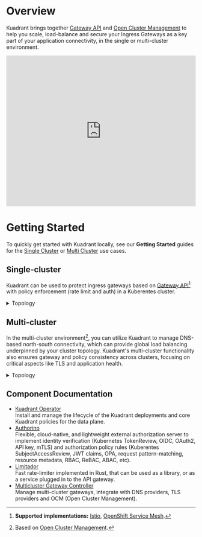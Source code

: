 # Overview

Kuadrant brings together [Gateway API](https://gateway-api.sigs.k8s.io/) and [Open Cluster Management](https://open-cluster-management.io/) to help you scale, load-balance and secure your Ingress Gateways as a key part of your application connectivity, in the single or multi-cluster environment.

<iframe width="100%" height="400" src="https://www.youtube.com/embed/TyhpIQXiPUo" title="YouTube video player" frameborder="0" allow="accelerometer; autoplay; clipboard-write; encrypted-media; gyroscope; picture-in-picture; web-share" allowfullscreen></iframe>

# Getting Started
To quickly get started with Kuadrant locally, see our **Getting Started** guides for the [Single Cluster](getting-started-single-cluster.md) or [Multi Cluster](getting-started-multi-cluster.md) use cases.

## Single-cluster

Kuadrant can be used to protect ingress gateways based on [Gateway API](https://gateway-api.sigs.k8s.io/)[^1] with policy enforcement (rate limit and auth) in a Kuberentes cluster.

[^1]: <b>Supported implementations:</b> <a href="https://istio.io/">Istio</a>, <a href="https://www.redhat.com/en/technologies/cloud-computing/openshift/what-is-openshift-service-mesh">OpenShift Service Mesh</a>.</sup>

<details>
  <summary>Topology</summary>

  <img src="assets/images/architecture-single-cluster.png" alt="Single cluster architecture"/>
</details>

## Multi-cluster

In the multi-cluster environment[^2], you can utilize Kuadrant to manage DNS-based north-south connectivity, which can provide global load balancing underpinned by your cluster topology. Kuadrant's multi-cluster functionality also ensures gateway and policy consistency across clusters, focusing on critical aspects like TLS and application health.

[^2]: Based on <a href="https://open-cluster-management.io/">Open Cluster Management</a>.

<details>
  <summary>Topology</summary>

  <img src="assets/images/architecture-multi-cluster.png" alt="Multi cluster architecture"/>
</details>

## Component Documentation

* [Kuadrant Operator](kuadrant-operator/README.md)<br/>
  Install and manage the lifecycle of the Kuadrant deployments and core Kuadrant policies for the data plane.
* [Authorino](authorino/README.md)<br/>
  Flexible, cloud-native, and lightweight external authorization server to implement identity verification (Kubernetes TokenReview, OIDC, OAuth2, API key, mTLS) and authorization policy rules (Kuberentes SubjectAccessReview, JWT claims, OPA, request pattern-matching, resource metadata, RBAC, ReBAC, ABAC, etc).
* [Limitador](limitador/README.md)<br/>
  Fast rate-limiter implemented in Rust, that can be used as a library, or as a service plugged in to the API gateway.
* [Multicluster Gateway Controller](multicluster-gateway-controller/README.md)<br/>
  Manage multi-cluster gateways, integrate with DNS providers, TLS providers and OCM (Open Cluster Management).
